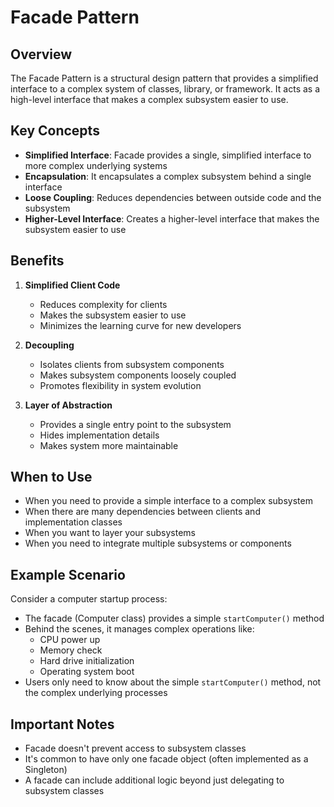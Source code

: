 # Facade Pattern

## Overview
The Facade Pattern is a structural design pattern that provides a simplified interface to a complex system of classes, library, or framework. It acts as a high-level interface that makes a complex subsystem easier to use.

## Key Concepts
- **Simplified Interface**: Facade provides a single, simplified interface to more complex underlying systems
- **Encapsulation**: It encapsulates a complex subsystem behind a single interface
- **Loose Coupling**: Reduces dependencies between outside code and the subsystem
- **Higher-Level Interface**: Creates a higher-level interface that makes the subsystem easier to use

## Benefits
1. **Simplified Client Code**
   - Reduces complexity for clients
   - Makes the subsystem easier to use
   - Minimizes the learning curve for new developers

2. **Decoupling**
   - Isolates clients from subsystem components
   - Makes subsystem components loosely coupled
   - Promotes flexibility in system evolution

3. **Layer of Abstraction**
   - Provides a single entry point to the subsystem
   - Hides implementation details
   - Makes system more maintainable

## When to Use
- When you need to provide a simple interface to a complex subsystem
- When there are many dependencies between clients and implementation classes
- When you want to layer your subsystems
- When you need to integrate multiple subsystems or components

## Example Scenario
Consider a computer startup process:
- The facade (Computer class) provides a simple `startComputer()` method
- Behind the scenes, it manages complex operations like:
  - CPU power up
  - Memory check
  - Hard drive initialization
  - Operating system boot
- Users only need to know about the simple `startComputer()` method, not the complex underlying processes

## Important Notes
- Facade doesn't prevent access to subsystem classes
- It's common to have only one facade object (often implemented as a Singleton)
- A facade can include additional logic beyond just delegating to subsystem classes